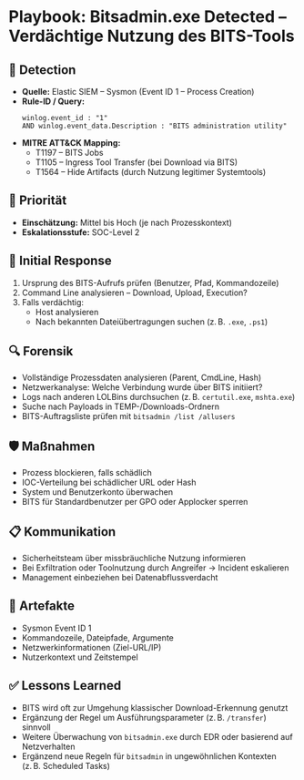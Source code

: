 # Playbook: Bitsadmin.exe Detected – Verdächtige Nutzung des BITS-Tools

## 🧠 Detection
- **Quelle:** Elastic SIEM – Sysmon (Event ID 1 – Process Creation)
- **Rule-ID / Query:**
  ```elasticsearch
  winlog.event_id : "1"
  AND winlog.event_data.Description : "BITS administration utility"
  ```
- **MITRE ATT&CK Mapping:**  
  - T1197 – BITS Jobs  
  - T1105 – Ingress Tool Transfer (bei Download via BITS)  
  - T1564 – Hide Artifacts (durch Nutzung legitimer Systemtools)

## 📌 Priorität
- **Einschätzung:** Mittel bis Hoch (je nach Prozesskontext)
- **Eskalationsstufe:** SOC-Level 2

## 🚨 Initial Response
1. Ursprung des BITS-Aufrufs prüfen (Benutzer, Pfad, Kommandozeile)
2. Command Line analysieren – Download, Upload, Execution?
3. Falls verdächtig:
   - Host analysieren
   - Nach bekannten Dateiübertragungen suchen (z. B. `.exe`, `.ps1`)

## 🔍 Forensik
- Vollständige Prozessdaten analysieren (Parent, CmdLine, Hash)
- Netzwerkanalyse: Welche Verbindung wurde über BITS initiiert?
- Logs nach anderen LOLBins durchsuchen (z. B. `certutil.exe`, `mshta.exe`)
- Suche nach Payloads in TEMP-/Downloads-Ordnern
- BITS-Auftragsliste prüfen mit `bitsadmin /list /allusers`

## 🛡️ Maßnahmen
- Prozess blockieren, falls schädlich
- IOC-Verteilung bei schädlicher URL oder Hash
- System und Benutzerkonto überwachen
- BITS für Standardbenutzer per GPO oder Applocker sperren

## 📋 Kommunikation
- Sicherheitsteam über missbräuchliche Nutzung informieren
- Bei Exfiltration oder Toolnutzung durch Angreifer → Incident eskalieren
- Management einbeziehen bei Datenabflussverdacht

## 📁 Artefakte
- Sysmon Event ID 1
- Kommandozeile, Dateipfade, Argumente
- Netzwerkinformationen (Ziel-URL/IP)
- Nutzerkontext und Zeitstempel

## ✅ Lessons Learned
- BITS wird oft zur Umgehung klassischer Download-Erkennung genutzt
- Ergänzung der Regel um Ausführungsparameter (z. B. `/transfer`) sinnvoll
- Weitere Überwachung von `bitsadmin.exe` durch EDR oder basierend auf Netzverhalten
- Ergänzend neue Regeln für `bitsadmin` in ungewöhnlichen Kontexten (z. B. Scheduled Tasks)